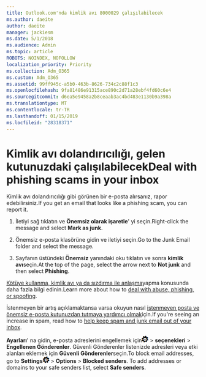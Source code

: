 ```yaml
---
title: Outlook.com'nda kimlik avı 8000029 çalışılabilecek
ms.author: daeite
author: daeite
manager: jackiesm
ms.date: 5/1/2018
ms.audience: Admin
ms.topic: article
ROBOTS: NOINDEX, NOFOLLOW
localization_priority: Priority
ms.collection: Adm_O365
ms.custom: Adm_O365
ms.assetid: 99ff945c-a5b0-463b-8626-734c2c88f1c3
ms.openlocfilehash: 9fa81486e91315ace890c2d71a28ebf4fd60c6e4
ms.sourcegitcommit: d6ea5e9458a2b8ceaab3ac4bd483e1130b9a398a
ms.translationtype: MT
ms.contentlocale: tr-TR
ms.lasthandoff: 01/15/2019
ms.locfileid: "28318371"
---
```

# <a name="deal-with-phishing-scams-in-your-inbox"></a><span data-ttu-id="37603-102">Kimlik avı dolandırıcılığı, gelen kutunuzdaki çalışılabilecek</span><span class="sxs-lookup"><span data-stu-id="37603-102">Deal with phishing scams in your inbox</span></span>

<span data-ttu-id="37603-103">Kimlik avı dolandırıcılığı gibi görünen bir e-posta alırsanız, rapor edebilirsiniz.</span><span class="sxs-lookup"><span data-stu-id="37603-103">If you get an email that looks like a phishing scam, you can report it.</span></span>
  
1. <span data-ttu-id="37603-104">İletiyi sağ tıklatın ve **Önemsiz olarak işaretle**' yi seçin.</span><span class="sxs-lookup"><span data-stu-id="37603-104">Right-click the message and select **Mark as junk**.</span></span> 
    
2. <span data-ttu-id="37603-105">Önemsiz e-posta klasörüne gidin ve iletiyi seçin.</span><span class="sxs-lookup"><span data-stu-id="37603-105">Go to the Junk Email folder and select the message.</span></span>
    
3. <span data-ttu-id="37603-106">Sayfanın üstündeki **Önemsiz** yanındaki oku tıklatın ve sonra **kimlik avı**seçin.</span><span class="sxs-lookup"><span data-stu-id="37603-106">At the top of the page, select the arrow next to **Not junk** and then select **Phishing**.</span></span> 
    
<span data-ttu-id="37603-107">[Kötüye kullanma, kimlik avı ya da sızdırma ile anlaşma](https://go.microsoft.com/fwlink/p/?linkid=873139)yapma konusunda daha fazla bilgi edinin.</span><span class="sxs-lookup"><span data-stu-id="37603-107">Learn more about how to [deal with abuse, phishing, or spoofing](https://go.microsoft.com/fwlink/p/?linkid=873139).</span></span>
  
<span data-ttu-id="37603-108">İstenmeyen bir artış açıklamaktansa varsa okuyun nasıl [istenmeyen posta ve önemsiz e-posta kutunuzdan tutmaya yardımcı olmak](https://go.microsoft.com/fwlink/p/?linkid=873140)için.</span><span class="sxs-lookup"><span data-stu-id="37603-108">If you're seeing an increase in spam, read how to [help keep spam and junk email out of your inbox](https://go.microsoft.com/fwlink/p/?linkid=873140).</span></span>
  
<span data-ttu-id="37603-p101">**Ayarları**' na gidin, e-posta adreslerini engellemek için![ayarları](media/f4b2e798-fff1-4a14-931f-5677a4543b58.png) \> **seçenekleri** \> **Engellenen Gönderenler**. Güvenli Gönderenler listenizde adresleri veya etki alanları eklemek için **Güvenli Gönderenler**seçin.</span><span class="sxs-lookup"><span data-stu-id="37603-p101">To block email addresses, go to **Settings**![Settings](media/f4b2e798-fff1-4a14-931f-5677a4543b58.png) \> **Options** \> **Blocked senders**. To add addresses or domains to your safe senders list, select **Safe senders**.</span></span> 
  

